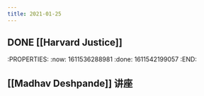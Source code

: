 ```yaml
---
title: 2021-01-25
---
```


## DONE [[Harvard Justice]]
:PROPERTIES:
:now: 1611536288981
:done: 1611542199057
:END:
## [[Madhav Deshpande]] 讲座
